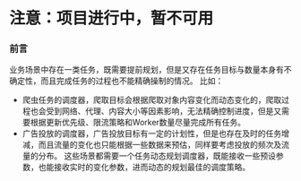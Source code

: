# 注意：项目进行中，暂不可用
### 前言
业务场景中存在一类任务，既需要提前规划，但是又存在任务目标与数量本身有不确定性，而且完成任务的过程也不能精确操制的情况。 比如：
- 爬虫任务的调度器，爬取目标会根据爬取对象内容变化而动态变化的，爬取过程也会受到网络、代理、内容大小等因素影响，无法精确控制进度，但是又需要根据更新优先级、限流策略和Worker数量尽量完成所有任务。
- 广告投放的调度器，广告投放目标有一定的计划性，但是也存在及时的任务增减，而且流量的变化也只能根据一些数据来预估，同样要考虑投放的频次及流量的分布。
这些场景都需要一个任务动态规划调度器，既能接收一些预设参数，也能接收实时的变化参数，进而动态的规划最佳的调度策略。
